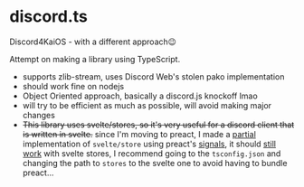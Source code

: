 # discord.ts

Discord4KaiOS - with a different approach😉

Attempt on making a library using TypeScript.

- supports zlib-stream, uses Discord Web's stolen pako implementation
- should work fine on nodejs
- Object Oriented approach, basically a discord.js knockoff lmao
- will try to be efficient as much as possible, will avoid making major changes
- ~~This library uses svelte/stores, so it's very useful for a discord client that is written in svelte.~~ since I'm moving to preact, I made a [partial](src/libs/stores.ts) implementation of `svelte/store` using preact's [signals](https://preactjs.com/guide/v10/signals/), it should [still work](https://svelte.dev/tutorial/custom-stores) with svelte stores, I recommend going to the `tsconfig.json` and changing the path to `stores` to the svelte one to avoid having to bundle preact...
